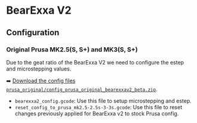 # BearExxa V2

## Configuration

### Original Prusa MK2.5(S, S+) and MK3(S, S+)

Due to the geat ratio of the BearExxa V2 we need to configure the estep and microstepping values.

➡️ [Download the config files `prusa_original/config_prusa_original_bearexxav2_beta.zip`](./prusa_original/config_prusa_original_bearexxav2_beta.zip).

  * `bearexxa2_config.gcode`: Use this file to setup microstepping and estep.
   * `reset_config_to_prusa_mk2.5-2.5s-3-3s.gcode`: Use this file to reset changes previously applied for BearExxa v2 to stock Prusa config.
